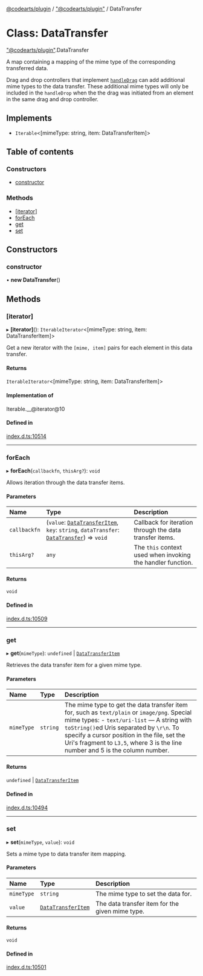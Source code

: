 [@codearts/plugin](../README.md) / ["@codearts/plugin"](../modules/_codearts_plugin_.md) / DataTransfer

# Class: DataTransfer

["@codearts/plugin"](../modules/_codearts_plugin_.md).DataTransfer

A map containing a mapping of the mime type of the corresponding transferred data.

Drag and drop controllers that implement [`handleDrag`](../interfaces/codearts_plugin_.TreeDragAndDropController.md#handledrag) can add additional mime types to the
data transfer. These additional mime types will only be included in the `handleDrop` when the the drag was initiated from
an element in the same drag and drop controller.

## Implements

- `Iterable`<[mimeType: string, item: DataTransferItem]\>

## Table of contents

### Constructors

- [constructor](codearts_plugin_.DataTransfer.md#constructor)

### Methods

- [[iterator]](codearts_plugin_.DataTransfer.md#[iterator])
- [forEach](codearts_plugin_.DataTransfer.md#foreach)
- [get](codearts_plugin_.DataTransfer.md#get)
- [set](codearts_plugin_.DataTransfer.md#set)

## Constructors

### constructor

• **new DataTransfer**()

## Methods

### [iterator]

▸ **[iterator]**(): `IterableIterator`<[mimeType: string, item: DataTransferItem]\>

Get a new iterator with the `[mime, item]` pairs for each element in this data transfer.

#### Returns

`IterableIterator`<[mimeType: string, item: DataTransferItem]\>

#### Implementation of

Iterable.\_\_@iterator@10

#### Defined in

[index.d.ts:10514](https://github.com/huaweicloud/cloudide-plugin-api/blob/4d28848/index.d.ts#L10514)

___

### forEach

▸ **forEach**(`callbackfn`, `thisArg?`): `void`

Allows iteration through the data transfer items.

#### Parameters

| Name | Type | Description |
| :------ | :------ | :------ |
| `callbackfn` | (`value`: [`DataTransferItem`](codearts_plugin_.DataTransferItem.md), `key`: `string`, `dataTransfer`: [`DataTransfer`](codearts_plugin_.DataTransfer.md)) => `void` | Callback for iteration through the data transfer items. |
| `thisArg?` | `any` | The `this` context used when invoking the handler function. |

#### Returns

`void`

#### Defined in

[index.d.ts:10509](https://github.com/huaweicloud/cloudide-plugin-api/blob/4d28848/index.d.ts#L10509)

___

### get

▸ **get**(`mimeType`): `undefined` \| [`DataTransferItem`](codearts_plugin_.DataTransferItem.md)

Retrieves the data transfer item for a given mime type.

#### Parameters

| Name | Type | Description |
| :------ | :------ | :------ |
| `mimeType` | `string` | The mime type to get the data transfer item for, such as `text/plain` or `image/png`.  Special mime types: - `text/uri-list` — A string with `toString()`ed Uris separated by `\r\n`. To specify a cursor position in the file, set the Uri's fragment to `L3,5`, where 3 is the line number and 5 is the column number. |

#### Returns

`undefined` \| [`DataTransferItem`](codearts_plugin_.DataTransferItem.md)

#### Defined in

[index.d.ts:10494](https://github.com/huaweicloud/cloudide-plugin-api/blob/4d28848/index.d.ts#L10494)

___

### set

▸ **set**(`mimeType`, `value`): `void`

Sets a mime type to data transfer item mapping.

#### Parameters

| Name | Type | Description |
| :------ | :------ | :------ |
| `mimeType` | `string` | The mime type to set the data for. |
| `value` | [`DataTransferItem`](codearts_plugin_.DataTransferItem.md) | The data transfer item for the given mime type. |

#### Returns

`void`

#### Defined in

[index.d.ts:10501](https://github.com/huaweicloud/cloudide-plugin-api/blob/4d28848/index.d.ts#L10501)
